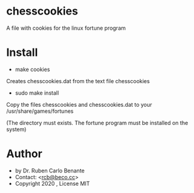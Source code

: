 # chesscookies

A file with cookies for the linux fortune program

# Install

* make cookies

Creates chesscookies.dat from the text file chesscookies

* sudo make install

Copy the files chesscookies and chesscookies.dat to your /usr/share/games/fortunes

(The directory must exists. The fortune program must be installed on the system)

# Author

* by Dr. Ruben Carlo Benante
* Contact: \<<rcb@beco.cc>\>
* Copyright 2020 , License MIT

